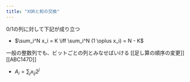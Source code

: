 ```yaml
---
title: "XORと和の交換"
---
```


0/1の列に対して下記が成り立つ
- $\sum_i^N x_i = K \iff \sum_i^N (1 \oplus x_i) = N - K$

一般の整数列でも、ビットごとの列とみなせばいける [[足し算の順序の変更]] [[ABC147D]]
- $A_i = \sum_j x_{ij} 2^j$
